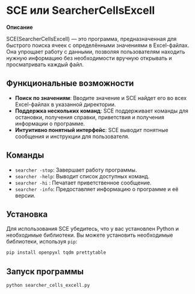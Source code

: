 # SCE или SearcherCellsExcell

**Описание**  

SCE(SearcherCellsExcell) — это программа, предназначенная для быстрого поиска ячеек с определёнными значениями в Excel-файлах. Она упрощает работу с данными, позволяя пользователям находить нужную информацию без необходимости вручную открывать и просматривать каждый файл.

## Функциональные возможности
- **Поиск по значениям**: Вводите значение и SCE найдет его во всех Excel-файлах в указанной директории.
- **Поддержка нескольких команд**: SCE поддерживает команды для остановки, получения справки, приветствия и получения информации о программе.
- **Интуитивно понятный интерфейс**: SCE выводит понятные сообщения и инструкции для пользователя.

## Команды
- `searcher -stop`: Завершает работу программы.
- `searcher -help`: Выводит список доступных команд.
- `searcher -hi`  : Печатает приветственное сообщение.
- `searcher -info`: Предоставляет информацию о программе и её версии.

## Установка
Для использования SCE убедитесь, что у вас установлен Python и необходимые библиотеки. Вы можете установить необходимые библиотеки, используя `pip`:

```bash
pip install openpyxl tqdm prettytable
```

## Запуск программы
```bash
python searcher_cells_excell.py
```
